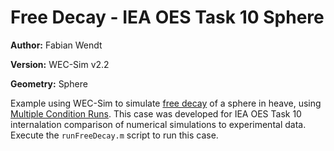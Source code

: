 # Free Decay - IEA OES Task 10 Sphere

**Author:**	Fabian Wendt

**Version:**	WEC-Sim v2.2

**Geometry:**	Sphere

Example using WEC-Sim to simulate [free decay](http://wec-sim.github.io/WEC-Sim/advanced_features.html#decay-tests) of a sphere in heave, using [Multiple Condition Runs](http://wec-sim.github.io/WEC-Sim/advanced_features.html#multiple-condition-runs-mcr). This case was developed for IEA OES Task 10 internalation comparison of numerical simulations to experimental data. Execute the `runFreeDecay.m` script to run this case. 



